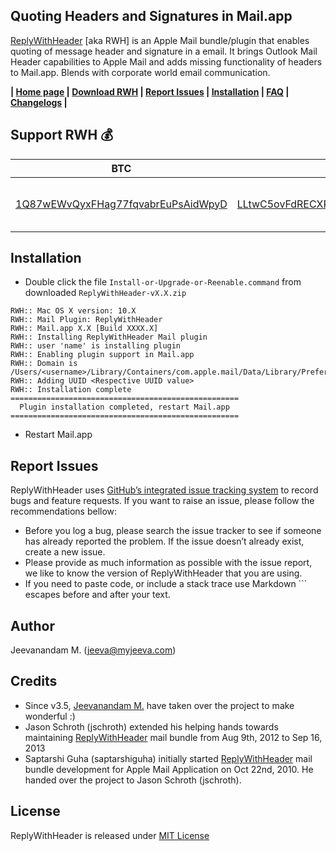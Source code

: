 Quoting Headers and Signatures in Mail.app
------------------------------------------

[ReplyWithHeader][2] [aka RWH] is an Apple Mail bundle/plugin that enables quoting of message header and signature in a email. It brings Outlook Mail Header capabilities to Apple Mail and adds missing functionality of headers to Mail.app. Blends with corporate world email communication.

**|  [Home page][2]  |  [Download RWH][5]  |  [Report Issues][8]  |  [Installation][9]  |  [FAQ][7]  |  [Changelogs][10]  |**

Support RWH :moneybag:
----------------

BTC | LTC | PayPal
--- | --- | ---
<a href="bitcoin:1Q87wEWvQyxFHag77fqvabrEuPsAidWpyD?message=Support%20ReplyWithHeader!&amp;amount=0.01" target="">1Q87wEWvQyxFHag77fqvabrEuPsAidWpyD</a> | <a href="litecoin:LLtwC5ovFdRECXPSUznJC3jKfFGRbcfVLY?message=Support%20ReplyWithHeader!&amp;amount=1">LLtwC5ovFdRECXPSUznJC3jKfFGRbcfVLY</a> | [![Donate with Paypal](https://www.paypalobjects.com/webstatic/en_US/btn/btn_donate_pp_142x27.png)](https://www.paypal.com/cgi-bin/webscr?cmd=_donations&amp;business=QWMZG74FW4QYC&amp;lc=US&amp;item_name=Jeevanandam%20M%2e&amp;item_number=ReplyWithHeader&amp;currency_code=USD&amp;bn=PP%2dDonationsBF%3abtn_donateCC_LG%2egif%3aNonHosted)

Installation
------------

* Double click the file `Install-or-Upgrade-or-Reenable.command` from downloaded `ReplyWithHeader-vX.X.zip`
<pre><code>RWH:: Mac OS X version: 10.X
RWH:: Mail Plugin: ReplyWithHeader
RWH:: Mail.app X.X [Build XXXX.X]
RWH:: Installing ReplyWithHeader Mail plugin
RWH:: user 'name' is installing plugin
RWH:: Enabling plugin support in Mail.app
RWH:: Domain is /Users/&lt;username>/Library/Containers/com.apple.mail/Data/Library/Preferences/com.apple.mail.plist
RWH:: Adding UUID &lt;Respective UUID value>
RWH:: Installation complete
===================================================
  Plugin installation completed, restart Mail.app  
===================================================</code></pre>
* Restart Mail.app

Report Issues
-------------
ReplyWithHeader uses [GitHub’s integrated issue tracking system][3] to record bugs and feature requests. If you want to raise an issue, please follow the recommendations bellow:

* Before you log a bug, please search the issue tracker to see if someone has already reported the problem. If the issue doesn’t already exist, create a new issue.
* Please provide as much information as possible with the issue report, we like to know the version of ReplyWithHeader that you are using.
* If you need to paste code, or include a stack trace use Markdown ``` escapes before and after your text.

Author
------
Jeevanandam M. (jeeva@myjeeva.com)

Credits
-------
* Since v3.5, [Jeevanandam M.][6] have taken over the project to make wonderful :)
* Jason Schroth (jschroth) extended his helping hands towards maintaining [ReplyWithHeader][2] mail bundle from Aug 9th, 2012 to Sep 16, 2013
* Saptarshi Guha (saptarshiguha) initially started [ReplyWithHeader][2] mail bundle development for Apple Mail Application on Oct 22nd, 2010. He handed over the project to Jason Schroth (jschroth).

License
-------
ReplyWithHeader is released under [MIT License][4]


[1]: http://myjeeva.com
[2]: http://myjeeva.com/replywithheader
[3]: https://github.com/jeevatkm/ReplyWithHeader/issues
[4]: https://github.com/jeevatkm/ReplyWithHeader/blob/master/ReplyWithHeader/LICENSE.txt
[5]: https://www.macupdate.com/app/mac/49256/replywithheader
[6]: https://github.com/jeevatkm
[7]: http://myjeeva.com/replywithheader#faq
[8]: #report-issues
[9]: #installation
[10]: http://myjeeva.com/replywithheader-change-log.html
